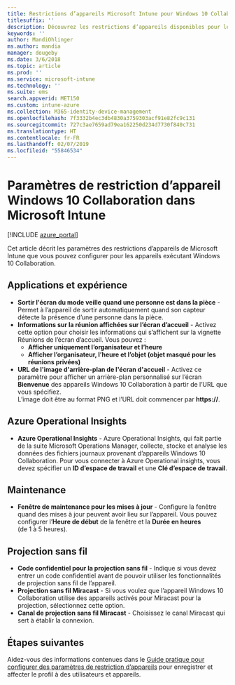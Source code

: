 ```yaml
---
title: Restrictions d’appareils Microsoft Intune pour Windows 10 Collaboration
titlesuffix: ''
description: Découvrez les restrictions d’appareils disponibles pour les appareils exécutant Windows 10 Collaboration.
keywords: ''
author: MandiOhlinger
ms.author: mandia
manager: dougeby
ms.date: 3/6/2018
ms.topic: article
ms.prod: ''
ms.service: microsoft-intune
ms.technology: ''
ms.suite: ems
search.appverid: MET150
ms.custom: intune-azure
ms.collection: M365-identity-device-management
ms.openlocfilehash: 7f3332b4ec3db4830a3759303acf91e82fc9c131
ms.sourcegitcommit: 727c3ae7659ad79ea162250d234d7730f840c731
ms.translationtype: HT
ms.contentlocale: fr-FR
ms.lasthandoff: 02/07/2019
ms.locfileid: "55846534"
---
```

# <a name="microsoft-intune-windows-10-team-device-restriction-settings"></a>Paramètres de restriction d’appareil Windows 10 Collaboration dans Microsoft Intune

[!INCLUDE [azure_portal](./includes/azure_portal.md)]

Cet article décrit les paramètres des restrictions d’appareils de Microsoft Intune que vous pouvez configurer pour les appareils exécutant Windows 10 Collaboration.


## <a name="apps-and-experience"></a>Applications et expérience

- **Sortir l'écran du mode veille quand une personne est dans la pièce** - Permet à l’appareil de sortir automatiquement quand son capteur détecte la présence d’une personne dans la pièce.
- **Informations sur la réunion affichées sur l’écran d’accueil** - Activez cette option pour choisir les informations qui s’affichent sur la vignette Réunions de l’écran d’accueil. Vous pouvez :
    - **Afficher uniquement l’organisateur et l’heure**
    - **Afficher l’organisateur, l’heure et l’objet (objet masqué pour les réunions privées)**
- **URL de l'image d'arrière-plan de l'écran d'accueil** - Activez ce paramètre pour afficher un arrière-plan personnalisé sur l’écran **Bienvenue** des appareils Windows 10 Collaboration à partir de l’URL que vous spécifiez.<br>L’image doit être au format PNG et l’URL doit commencer par **https://**.

## <a name="azure-operational-insights"></a>Azure Operational Insights

- **Azure Operational Insights** - Azure Operational Insights, qui fait partie de la suite Microsoft Operations Manager, collecte, stocke et analyse les données des fichiers journaux provenant d’appareils Windows 10 Collaboration.
Pour vous connecter à Azure Operational insights, vous devez spécifier un **ID d’espace de travail** et une **Clé d’espace de travail**.

## <a name="maintenance"></a>Maintenance

- **Fenêtre de maintenance pour les mises à jour** - Configure la fenêtre quand des mises à jour peuvent avoir lieu sur l’appareil. Vous pouvez configurer l’**Heure de début** de la fenêtre et la **Durée en heures** (de 1 à 5 heures).

## <a name="wireless-projection"></a>Projection sans fil

- **Code confidentiel pour la projection sans fil** - Indique si vous devez entrer un code confidentiel avant de pouvoir utiliser les fonctionnalités de projection sans fil de l’appareil.
- **Projection sans fil Miracast** - Si vous voulez que l’appareil Windows 10 Collaboration utilise des appareils activés pour Miracast pour la projection, sélectionnez cette option.
- **Canal de projection sans fil Miracast** - Choisissez le canal Miracast qui sert à établir la connexion.


## <a name="next-steps"></a>Étapes suivantes

Aidez-vous des informations contenues dans le [Guide pratique pour configurer des paramètres de restriction d’appareils](device-restrictions-configure.md) pour enregistrer et affecter le profil à des utilisateurs et appareils.
